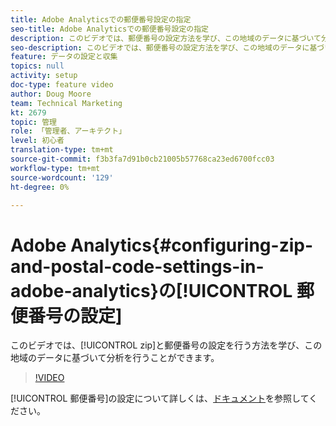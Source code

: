 ```yaml
---
title: Adobe Analyticsでの郵便番号設定の指定
seo-title: Adobe Analyticsでの郵便番号設定の指定
description: このビデオでは、郵便番号の設定方法を学び、この地域のデータに基づいて分析を行うことができます。
seo-description: このビデオでは、郵便番号の設定方法を学び、この地域のデータに基づいて分析を行うことができます。
feature: データの設定と収集
topics: null
activity: setup
doc-type: feature video
author: Doug Moore
team: Technical Marketing
kt: 2679
topic: 管理
role: 「管理者、アーキテクト」
level: 初心者
translation-type: tm+mt
source-git-commit: f3b3fa7d91b0cb21005b57768ca23ed6700fcc03
workflow-type: tm+mt
source-wordcount: '129'
ht-degree: 0%

---
```



# Adobe Analytics{#configuring-zip-and-postal-code-settings-in-adobe-analytics}の[!UICONTROL 郵便番号の設定]

このビデオでは、[!UICONTROL zip]と郵便番号の設定を行う方法を学び、この地域のデータに基づいて分析を行うことができます。

>[!VIDEO](https://video.tv.adobe.com/v/27051/?quality=12)

[!UICONTROL 郵便番号]の設定について詳しくは、[ドキュメント](https://marketing.adobe.com/resources/help/en_US/reference/reports_zip.html)を参照してください。
